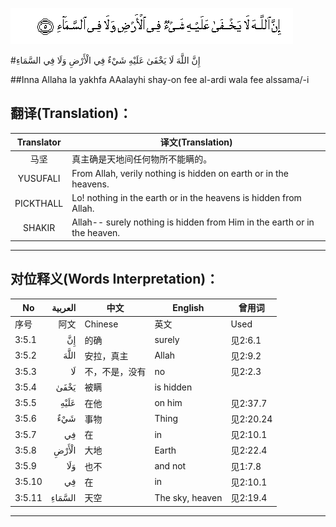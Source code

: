 ![003:005](images/003_005.gif)

#إِنَّ اللَّهَ لَا يَخْفَىٰ عَلَيْهِ شَيْءٌ فِي الْأَرْضِ وَلَا فِي السَّمَاءِ 

##Inna Allaha la yakhfa AAalayhi shay-on fee al-ardi wala fee alssama/-i 

## 翻译(Translation)：

| Translator | 译文(Translation)                                            |
| :--------: | ------------------------------------------------------------ |
|    马坚    | 真主确是天地间任何物所不能瞒的。                             |
|  YUSUFALI  | From Allah, verily nothing is hidden on earth or in the heavens. |
| PICKTHALL  | Lo! nothing in the earth or in the heavens is hidden from Allah. |
|   SHAKIR   | Allah-- surely nothing is hidden from Him in the earth or in the heaven. |

---

## 对位释义(Words Interpretation)：

| No   | العربية | 中文    | English | 曾用词 |
| ---- | ------: | ------- | ------- | ------ |
| 序号 |    阿文 | Chinese | 英文    | Used   |
| 3:5.1  | إِنَّ     | 的确           | surely          | 见2:6.1   |
| 3:5.2  | اللَّهَ   | 安拉，真主     | Allah           | 见2:9.2 |
| 3:5.3  | لَا     | 不，不是，没有 | no              | 见2:2.3   |
| 3:5.4  | يَخْفَىٰ   | 被瞒           | is hidden       |           |
| 3:5.5  | عَلَيْهِ   | 在他           | on him          | 见2:37.7  |
| 3:5.6  | شَيْءٌ    | 事物           | Thing           | 见2:20.24 |
| 3:5.7  | فِي     | 在             | in              | 见2:10.1  |
| 3:5.8  | الْأَرْضِ  | 大地           | Earth           | 见2:22.4  |
| 3:5.9  | وَلَا    | 也不           | and not         | 见1:7.8   |
| 3:5.10 | فِي     | 在             | in              | 见2:10.1  |
| 3:5.11 | السَّمَاءِ | 天空           | The sky, heaven | 见2:19.4  |

---
